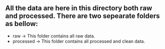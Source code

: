## All the data are here in this directory both raw and processed. There are two sepearate folders as bellow:
 - raw -> This folder contains all raw data.
 - processed -> This folder contains all processed and clean data.